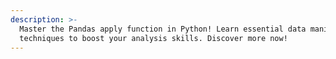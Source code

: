 ```yaml
---
description: >-
  Master the Pandas apply function in Python! Learn essential data manipulation
  techniques to boost your analysis skills. Discover more now!
---
```

